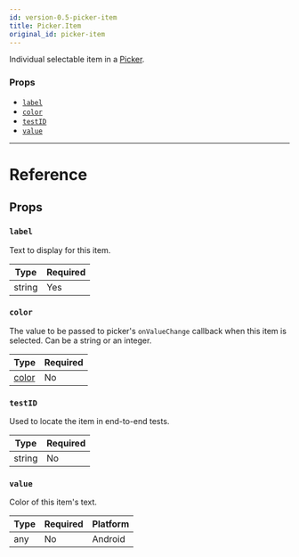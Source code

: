 ```yaml
---
id: version-0.5-picker-item
title: Picker.Item
original_id: picker-item
---
```


Individual selectable item in a [Picker](picker.md).

### Props

- [`label`](picker-item.md#label)
- [`color`](picker-item.md#color)
- [`testID`](picker-item.md#testid)
- [`value`](picker-item.md#value)

---

# Reference

## Props

### `label`

Text to display for this item.

| Type | Required |
| - | - |
| string | Yes |

### `color`

The value to be passed to picker's `onValueChange` callback when this item is selected. Can be a string or an integer.

| Type | Required |
| - | - |
| [color](colors.md) | No |

### `testID`

Used to locate the item in end-to-end tests.

| Type | Required |
| - | - |
| string | No |

### `value`

Color of this item's text.

| Type | Required | Platform |
| - | - | - |
| any | No | Android |


